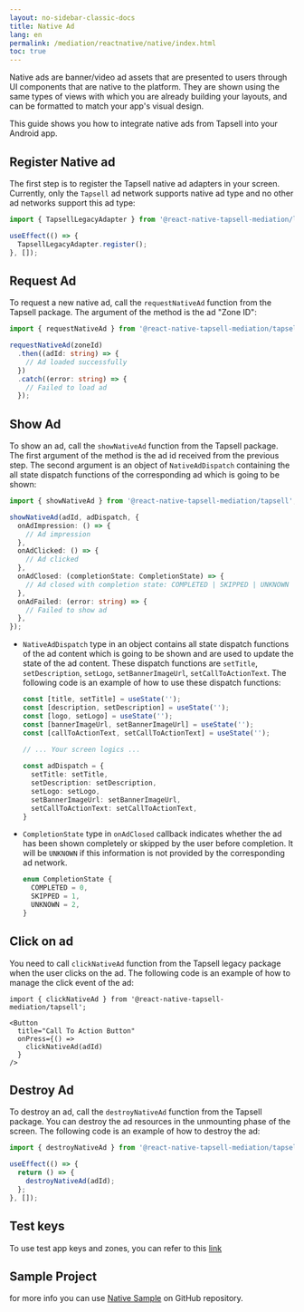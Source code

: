 ```yaml
---
layout: no-sidebar-classic-docs
title: Native Ad
lang: en
permalink: /mediation/reactnative/native/index.html
toc: true
---
```


Native ads are banner/video ad assets that are presented to users through UI components that are native to the platform. They are
shown using the same types of views with which you are already building your layouts, and can be formatted to match your
app's visual design.

This guide shows you how to integrate native ads from Tapsell into your Android app.

## Register Native ad

The first step is to register the Tapsell native ad adapters in your screen. 
Currently, only the `Tapsell` ad network supports native ad type and no other ad networks support this ad type:

```ts
import { TapsellLegacyAdapter } from '@react-native-tapsell-mediation/legacy';

useEffect(() => {
  TapsellLegacyAdapter.register();
}, []);
```

## Request Ad

To request a new native ad, call the `requestNativeAd` function from the Tapsell package. The argument of the
method is the ad "Zone ID":

```ts
import { requestNativeAd } from '@react-native-tapsell-mediation/tapsell';

requestNativeAd(zoneId)
  .then((adId: string) => {
    // Ad loaded successfully
  })
  .catch((error: string) => {
    // Failed to load ad
  });
```

## Show Ad

To show an ad, call the `showNativeAd` function from the Tapsell package. 
The first argument of the method is the ad id received from the previous step. 
The second argument is an object of `NativeAdDispatch` containing the all state dispatch functions of the 
corresponding ad which is going to be shown:

```ts
import { showNativeAd } from '@react-native-tapsell-mediation/tapsell';

showNativeAd(adId, adDispatch, {
  onAdImpression: () => {
    // Ad impression
  },
  onAdClicked: () => {
    // Ad clicked
  },
  onAdClosed: (completionState: CompletionState) => {
    // Ad closed with completion state: COMPLETED | SKIPPED | UNKNOWN
  },
  onAdFailed: (error: string) => {
    // Failed to show ad
  },
});
```

- `NativeAdDispatch` type in an object contains all state dispatch functions of the ad content which is going to be shown and
are used to update the state of the ad content.
These dispatch functions are `setTitle`, `setDescription`, `setLogo`, `setBannerImageUrl`, `setCallToActionText`. 
The following code is an example of how to use these dispatch functions:

  ```ts
  const [title, setTitle] = useState('');
  const [description, setDescription] = useState('');
  const [logo, setLogo] = useState('');
  const [bannerImageUrl, setBannerImageUrl] = useState('');
  const [callToActionText, setCallToActionText] = useState('');
   
  // ... Your screen logics ...
  
  const adDispatch = {
    setTitle: setTitle,
    setDescription: setDescription,
    setLogo: setLogo,
    setBannerImageUrl: setBannerImageUrl,
    setCallToActionText: setCallToActionText,
  }
  ```

- `CompletionState` type in `onAdClosed` callback indicates whether the ad has been shown completely or skipped by the
user before completion. It will be `UNKNOWN` if this information is not provided by the corresponding ad network.

  ```ts
  enum CompletionState {
    COMPLETED = 0,
    SKIPPED = 1,
    UNKNOWN = 2,
  }
  ```

## Click on ad

You need to call `clickNativeAd` function from the Tapsell legacy package when the user clicks on the ad.
The following code is an example of how to manage the click event of the ad:

```tsx
import { clickNativeAd } from '@react-native-tapsell-mediation/tapsell';

<Button
  title="Call To Action Button"
  onPress={() =>
    clickNativeAd(adId)
  }
/>
```

## Destroy Ad

To destroy an ad, call the `destroyNativeAd` function from the Tapsell package. 
You can destroy the ad resources in the unmounting phase of the screen. 
The following code is an example of how to destroy the ad:

```ts
import { destroyNativeAd } from '@react-native-tapsell-mediation/tapsell';

useEffect(() => {
  return () => {
    destroyNativeAd(adId);
  };
}, []);
```

## Test keys

To use test app keys and zones, you can refer to this [link](../test/index.html)

## Sample Project

for more info you can
use [Native Sample](https://github.com/tapsellorg/TapsellMediation-ReactNativeSample/tree/master/src/screens/native)
on GitHub repository.

